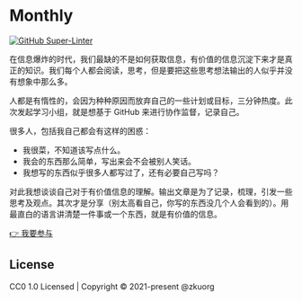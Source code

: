 # Monthly

[![GitHub Super-Linter](https://github.com/zkuorg/monthly/workflows/Lint%20Code%20Base/badge.svg)](https://github.com/marketplace/actions/super-linter)

在信息爆炸的时代，我们最缺的不是如何获取信息，有价值的信息沉淀下来才是真正的知识。我们每个人都会阅读，思考，但是要把这些思考想法输出的人似乎并没有想象中那么多。

人都是有惰性的，会因为种种原因而放弃自己的一些计划或目标，三分钟热度。此次发起学习小组，就是想基于 GitHub 来进行协作监督，记录自己。

很多人，包括我自己都会有这样的困惑：

- 我很菜，不知道该写点什么。
- 我会的东西那么简单，写出来会不会被别人笑话。
- 我想写的东西似乎很多人都写过了，还有必要自己写吗？

对此我想谈谈自己对于有价值信息的理解。输出文章是为了记录，梳理，引发一些思考及观点。其次才是分享（别太高看自己，你写的东西没几个人会看到的）。用最直白的语言讲清楚一件事或一个东西，就是有价值的信息。

[👉 我要参与](./about.md)

## License

CC0 1.0 Licensed | Copyright © 2021-present @zkuorg
